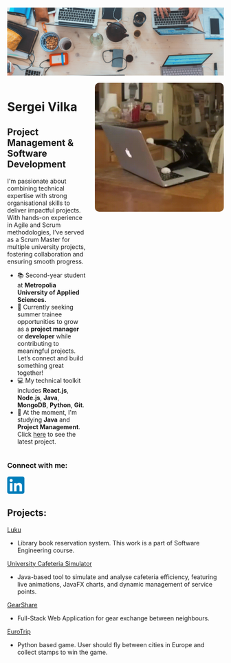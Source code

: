 ![Project Management and Development ](https://github.com/S-Vilka/S-Vilka/blob/main/github_header.jpg)

<div style="display: flex; align-items: flex-start;">
  <div style="flex: 1;">
    <h1>Sergei Vilka</h1>
    <h2>Project Management & Software Development</h2>
    <p>
      I'm passionate about combining technical expertise with strong organisational skills to deliver impactful projects. With hands-on experience in Agile and Scrum methodologies, I’ve served as a Scrum Master for multiple university projects, fostering collaboration and ensuring smooth progress.
    </p>
    <ul>
      <li>📚 Second-year student at <strong>Metropolia University of Applied Sciences.</strong></li>
      <li>🔭 Currently seeking summer trainee opportunities to grow as a <strong>project manager</strong> or <strong>developer</strong> while contributing to meaningful projects. Let’s connect and build something great together!</li>
      <li>💻 My technical toolkit includes <strong>React.js</strong>, <strong>Node.js</strong>, <strong>Java</strong>, <strong>MongoDB</strong>, <strong>Python</strong>, <strong>Git</strong>.</li>
      <li>🌱 At the moment, I'm studying <strong>Java</strong> and <strong>Project Management</strong>. Click <a href="https://github.com/S-Vilka/Luku">here</a> to see the latest project.</li>
    </ul>
  </div>
  <div style="margin-left: 20px;">
    <img src="https://github.com/S-Vilka/S-Vilka/blob/main/4SdB78W.gif" alt="Cat-Image" style="width: 300px; height: auto; border-radius: 10px;">
  </div>
</div>

### Connect with me: 
[<img src='https://github.com/S-Vilka/S-Vilka/blob/main/LinkedIn_icon.svg.png' alt='linkedin' height='40'>](https://www.linkedin.com/in/https://www.linkedin.com/in/sergei-vilka//)  


## Projects: 

[Luku](https://github.com/S-Vilka/Luku)

- Library book reservation system. This work is a part of Software Engineering course. 

[University Cafeteria Simulator](https://github.com/MahnoorFatima02/Cafeteria_Simulator)

- Java-based tool to simulate and analyse cafeteria efficiency, featuring live animations, JavaFX charts, and dynamic management of service points.

[GearShare](https://github.com/S-Vilka/GearShare)

- Full-Stack Web Application for gear exchange between neighbours. 

[EuroTrip](https://github.com/S-Vilka/EuroTrip)

- Python based game. User should fly between cities in Europe and collect stamps to win the game. 



<!--
**S-Vilka/S-Vilka** is a ✨ _special_ ✨ repository because its `README.md` (this file) appears on your GitHub profile.

Here are some ideas to get you started:

- 🔭 I’m currently working on ...
- 🌱 I’m currently learning ...
- 👯 I’m looking to collaborate on ...
- 🤔 I’m looking for help with ...
- 💬 Ask me about ...
- 📫 How to reach me: ...
- 😄 Pronouns: ...
- ⚡ Fun fact: ...
-->
